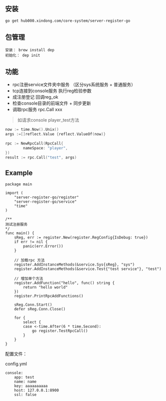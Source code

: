 安装
----------
```
go get hub000.xindong.com/core-system/server-register-go
```


包管理
----------
    安装： brew install dep
    初始化： dep init

功能
----------
- rpc注册service文件夹中服务 （区分sys系统服务 + 普通服务）
- tcp连接到console服务 执行reg检验参数
- 成注册登记 回调reg_ok
- 检查console目录的前端文件 + 同步更新
- 调取rpc服务 rpc.Call xxx
> 如请求console player_test方法

```go
now := time.Now().Unix()
args :=[]reflect.Value {reflect.ValueOf(now)}
	
rpc := NewRpcCall(RpcCall{
        nameSpace: "player",
})
result := rpc.Call("test", args)

```


Example
----------
```golang
package main

import (
	"server-register-go/register"
	"server-register-go/service"
	"time"
)

/**
测试注册服务
*/
func main() {
	sReg, err := register.New(register.RegConfig{IsDebug: true})
	if err != nil {
		panic(err.Error())
	}

	// 加载rpc 方法
	register.AddInstanceMethods(&service.Sys{sReg}, "sys")
	register.AddInstanceMethods(&service.Test{"test service"}, "test")

	// 增加单个方法
	register.AddFunction("hello", func() string {
		return "hello world"
	})
	register.PrintRpcAddFunctions()

	sReg.Conn.Start()
	defer sReg.Conn.Close()

	for {
		select {
		case <-time.After(6 * time.Second):
			go register.TestRpcCall()
		}
	}
}

```
配置文件：

config.yml
```golang
console:
    app: test
    name: name
    key: aaaaaaaaaa
    host: 127.0.0.1:8900
    ssl: false
```
